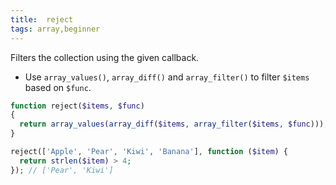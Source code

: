 ```yaml
---
title:  reject
tags: array,beginner
---
```


Filters the collection using the given callback.

- Use `array_values()`, `array_diff()` and `array_filter()` to filter `$items` based on `$func`.

```php
function reject($items, $func)
{
  return array_values(array_diff($items, array_filter($items, $func)));
}
```

```php
reject(['Apple', 'Pear', 'Kiwi', 'Banana'], function ($item) {
  return strlen($item) > 4;
}); // ['Pear', 'Kiwi']
```

